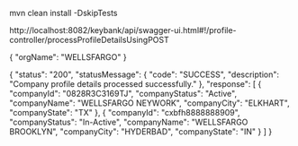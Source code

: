 mvn clean install -DskipTests

http://localhost:8082/keybank/api/swagger-ui.html#!/profile-controller/processProfileDetailsUsingPOST

{
  "orgName": "WELLSFARGO"
}


{
  "status": "200",
  "statusMessage": {
    "code": "SUCCESS",
    "description": "Company profile details processed successfully."
  },
  "response": [
    {
      "companyId": "0828R3C3169TJ",
      "companyStatus": "Active",
      "companyName": "WELLSFARGO NEYWORK",
      "companyCity": "ELKHART",
      "companyState": "TX"
    },
    {
      "companyId": "cxbfh8888888909",
      "companyStatus": "In-Active",
      "companyName": "WELLSFARGO BROOKLYN",
      "companyCity": "HYDERBAD",
      "companyState": "IN"
    }
  ]
}
